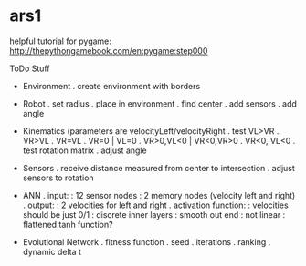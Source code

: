 # ars1

helpful tutorial for pygame:
http://thepythongamebook.com/en:pygame:step000


ToDo Stuff
- Environment
    . create environment with borders

- Robot
    . set radius
    . place in environment
    . find center
    . add sensors
    . add angle

- Kinematics (parameters are velocityLeft/velocityRight
    . test VL>VR
    . VR>VL
    . VR=VL
    . VR=0 | VL=0
    . VR>0,VL<0 | VR<0,VR>0
    . VR<0, VL<0
    . test rotation matrix
    . adjust angle

- Sensors
    . receive distance measured from center to intersection
    . adjust sensors to rotation

- ANN
    . input:
        : 12 sensor nodes
        : 2 memory nodes (velocity left and right)
    . output:
        : 2 velocities for left and right
    . activation function:
        : velocities should be just 0/1
        : discrete inner layers
        : smooth out end
        : not linear
        : flattened tanh function?

- Evolutional Network
    . fitness function
    . seed
    . iterations
    . ranking
    . dynamic delta t